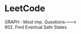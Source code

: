 # LeetCode

GRAPH : Most imp. Questions--->                                                                                                                                           
802. Find Eventual Safe States
